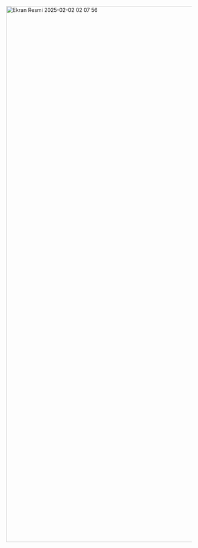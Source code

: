 <img width="1454" alt="Ekran Resmi 2025-02-02 02 07 56" src="https://github.com/user-attachments/assets/4a1378d0-bce4-4770-9c62-59af61f7b4e7" />
